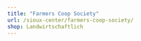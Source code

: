 ```yaml
---
title: "Farmers Coop Society"
url: /sioux-center/farmers-coop-society/
shop: Landwirtschaftlich
---
```


